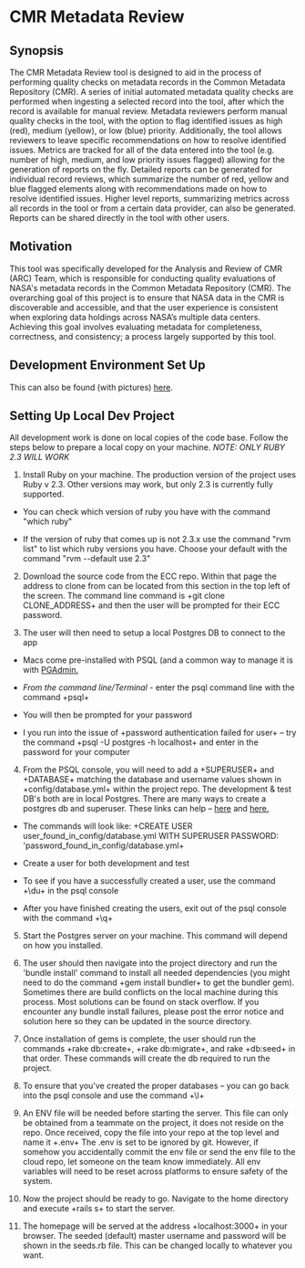# CMR Metadata Review

## Synopsis

The CMR Metadata Review tool is designed to aid in the process of performing quality checks on metadata records in the Common Metadata Repository (CMR). A series of initial automated metadata quality checks are performed when ingesting a selected record into the tool, after which the record is available for manual review. Metadata reviewers perform manual quality checks in the tool, with the option to flag identified issues as high (red), medium (yellow), or low (blue) priority. Additionally, the tool allows reviewers to leave specific recommendations on how to resolve identified issues. Metrics are tracked for all of the data entered into the tool (e.g. number of high, medium, and low priority issues flagged) allowing for the generation of reports on the fly. Detailed reports can be generated for individual record reviews, which summarize the number of red, yellow and blue flagged elements along with recommendations made on how to resolve identified issues. Higher level reports, summarizing metrics across all records in the tool or from a certain data provider, can also be generated. Reports can be shared directly in the tool with other users.  

## Motivation

This tool was specifically developed for the Analysis and Review of CMR (ARC) Team, which is responsible for conducting quality evaluations of NASA's metadata records in the Common Metadata Repository (CMR). The overarching goal of this project is to ensure that NASA data in the CMR is discoverable and accessible, and that the user experience is consistent when exploring data holdings across NASA’s multiple data centers. Achieving this goal involves evaluating metadata for completeness, correctness, and consistency; a process largely supported by this tool.  

## Development Environment Set Up

This can also be found (with pictures) [here](https://wiki.earthdata.nasa.gov/display/CMRARC/Dev+Environment+Set+Up).

## Setting Up Local Dev Project

All development work is done on local copies of the code base.  Follow the steps below to prepare a local copy on your machine. *NOTE: ONLY RUBY 2.3 WILL WORK*

1. Install Ruby on your machine.  The production version of the project uses Ruby v 2.3.   Other versions may work, but only 2.3 is currently fully supported.

- You can check which version of ruby you have with the command "which ruby"

- If the version of ruby that comes up is not 2.3.x use the command "rvm list" to list which ruby versions you have. Choose your default with the command "rvm --default use 2.3"

2. Download the source code from the ECC repo. Within that page the address to clone from can be located from this section in the top left of the screen.  The command line command is +git clone CLONE_ADDRESS+ and then the user will be prompted for their ECC password.

3. The user will then need to setup a local Postgres DB to connect to the app

- Macs come pre-installed with PSQL (and a common way to manage it is with [PGAdmin.](https://www.pgadmin.org/download/)

- _From the command line/Terminal_ - enter the psql command line with the command +psql+

- You will then be prompted for your password

- I you run into the issue of +password authentication failed for user+ – try the command +psql -U postgres -h localhost+ and enter in the password for your computer

4. From the PSQL console, you will need to add a +SUPERUSER+ and +DATABASE+ matching the database and username values shown in +config/database.yml+ within the project repo.  The development & test DB's both are in local Postgres.  There are many ways to create a postgres db and superuser.  These links can help –  [here](https://launchschool.com/blog/how-to-install-postgresql-on-a-mac) and [here.](https://www.postgresql.org/docs/9.1/static/sql-createrole.html)

- The commands will look like: +CREATE USER user_found_in_config/database.yml WITH SUPERUSER PASSWORD: 'password_found_in_config/database.yml+

- Create a user for both development and test

- To see if you have a successfully created a user, use the command +\du+ in the psql console

- After you have finished creating the users, exit out of the psql console with the command +\q+

5. Start the Postgres server on your machine. This command will depend on how you installed.

6. The user should then navigate into the project directory and run the 'bundle install' command to install all needed dependencies (you might need to do the command +gem install bundler+ to get the bundler gem).  Sometimes there are build conflicts on the local machine during this process.  Most solutions can be found on stack overflow.  If you encounter any bundle install failures, please post the error notice and solution here so they can be updated in the source directory.

7. Once installation of gems is complete, the user should run the commands +rake db:create+, +rake db:migrate+, and rake +db:seed+ in that order.  These commands will create the db required to run the project.

8. To ensure that you've created the proper databases – you can go back into the psql console and use the command +\l+

9. An ENV file will be needed before starting the server.  This file can only be obtained from a teammate on the project, it does not reside on the repo.  Once received, copy the file into your repo at the top level and name it +.env+
The .env is set to be ignored by git.  However, if somehow you accidentally commit the env file or send the env file to the cloud repo, let someone on the team know immediately.  All env variables will need to be reset across platforms to ensure safety of the system.

10. Now the project should be ready to go.  Navigate to the home directory and execute +rails s+ to start the server.

11. The homepage will be served at the address +localhost:3000+ in your browser.  The seeded (default) master username and password will be shown in the seeds.rb file.  This can be changed locally to whatever you want.


